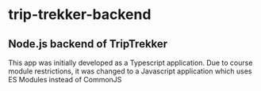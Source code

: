 # trip-trekker-backend
## Node.js backend of TripTrekker
This app was initially developed as a Typescript application. Due to course module restrictions, it was changed to a Javascript application which uses ES Modules instead of CommonJS

